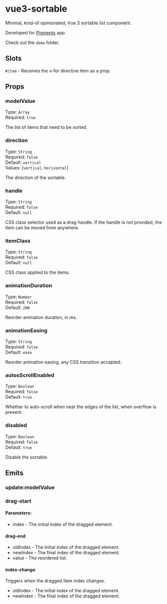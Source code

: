 # vue3-sortable

Minimal, kind-of opinionated, Vue 3 sortable list component.

Developed for [Pigments](https://www.instagram.com/pigmentsapp/) app.

Check out the `demo` folder.

## Slots

`#item` - Receives the v-for directive item as a prop.

## Props

### modelValue

Type: `Array`<br>
Required: `true`<br>

The list of items that need to be sorted.

### direction

Type: `String`<br>
Required: `false`<br>
Default: `vertical`<br>
Values: [`vertical`, `horizontal`]<br>

The direction of the sortable.

### handle

Type: `String`<br>
Required: `false`<br>
Default: `null`<br>

CSS class selector used as a drag handle. If the handle is not provided, the item can be moved from anywhere.

### itemClass

Type: `String`<br>
Required: `false`<br>
Default: `null`<br>

CSS class applied to the items.

### animationDuration

Type: `Number`<br>
Required: `false`<br>
Default: `200`<br>

Reorder animation duration, in ms.

### animationEasing

Type: `String`<br>
Required: `false`<br>
Default: `ease`<br>

Reorder animation easing, any CSS transition accepted.

### autosScrollEnabled

Type: `Boolean`<br>
Required: `false`<br>
Default: `true`<br>

Whether to auto-scroll when near the edges of the list, when overflow is present.

### disabled

Type: `Boolean`<br>
Required: `false`<br>
Default: `true`<br>

Disable the sortable.

## Emits

### update:modelValue

### drag-start

#### Parameters:

- index - The initial index of the dragged element.

#### drag-end

- oldIndex - The initial index of the dragged element.
- newIndex - The final index of the dragged element.
- value - The reordered list.

#### index-change

Triggers when the dragged item index changes.

- oldIndex - The initial index of the dragged element.
- newIndex - The final index of the dragged element.
